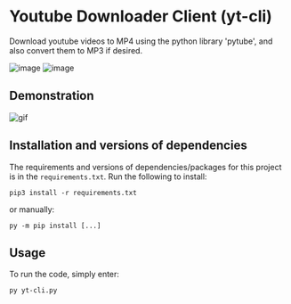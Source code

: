 # Youtube Downloader Client (yt-cli)
Download youtube videos to MP4 using the python library 'pytube', and also convert them to MP3 if desired.

![image](https://github.com/AlbanXV/yt-cli/assets/61944761/50ca5c5e-5a57-4a8d-aaff-88e1154ae1da)
![image](https://github.com/AlbanXV/yt-cli/assets/61944761/f6d50295-acaf-40c1-9c9c-dafe3d73c6cb)

## Demonstration
![gif](https://github.com/AlbanXV/yt-cli/assets/61944761/d4ac5b8d-3bd7-41fb-883c-482b19b37bae)


## Installation and versions of dependencies
The requirements and versions of dependencies/packages for this project is in the `requirements.txt`. Run the following to install:
```
pip3 install -r requirements.txt
```
or manually:
```
py -m pip install [...]
```
## Usage
To run the code, simply enter:
```
py yt-cli.py
```
